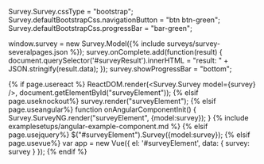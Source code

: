Survey.Survey.cssType = "bootstrap";
Survey.defaultBootstrapCss.navigationButton = "btn btn-green";
Survey.defaultBootstrapCss.progressBar = "bar-green";

window.survey = new Survey.Model({% include surveys/survey-severalpages.json %});
survey.onComplete.add(function(result) {
	document.querySelector('#surveyResult').innerHTML = "result: " + JSON.stringify(result.data);
});
survey.showProgressBar = "bottom";

{% if page.usereact %}
ReactDOM.render(<Survey.Survey model={survey} />, document.getElementById("surveyElement"));
{% elsif page.useknockout%}
survey.render("surveyElement");
{% elsif page.useangular%}
function onAngularComponentInit() {
    Survey.SurveyNG.render("surveyElement", {model:survey});
}
{% include examplesetups/angular-example-component.md %}
{% elsif page.usejquery%}
$("#surveyElement").Survey({model:survey});
{% elsif page.usevue%}
var app = new Vue({
    el: '#surveyElement',
    data: {
        survey: survey
    }
});
{% endif %}